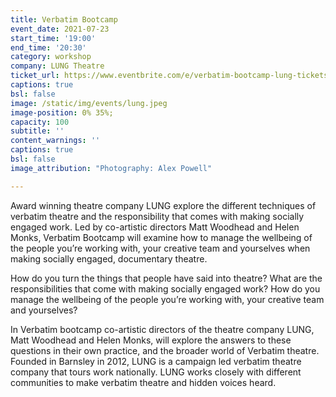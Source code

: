 ```yaml
---
title: Verbatim Bootcamp
event_date: 2021-07-23
start_time: '19:00'
end_time: '20:30'
category: workshop
company: LUNG Theatre
ticket_url: https://www.eventbrite.com/e/verbatim-bootcamp-lung-tickets-161284336793
captions: true
bsl: false
image: /static/img/events/lung.jpeg
image-position: 0% 35%;
capacity: 100
subtitle: ''
content_warnings: ''
captions: true
bsl: false
image_attribution: "Photography: Alex Powell"

---
```

Award winning theatre company LUNG explore the different techniques of verbatim theatre and the responsibility that comes with making socially engaged work. Led by co-artistic directors Matt Woodhead and Helen Monks, Verbatim Bootcamp will examine how to manage the wellbeing of the people you’re working with, your creative team and yourselves when making socially engaged, documentary theatre.

How do you turn the things that people have said into theatre? What are the responsibilities that come with making socially engaged work? How do you manage the wellbeing of the people you’re working with, your creative team and yourselves?

In Verbatim bootcamp co-artistic directors of the theatre company LUNG, Matt Woodhead and Helen Monks, will explore the answers to these questions in their own practice, and the broader world of Verbatim theatre. Founded in Barnsley in 2012, LUNG is a campaign led verbatim theatre company that tours work nationally. LUNG works closely with different communities to make verbatim theatre and hidden voices heard.